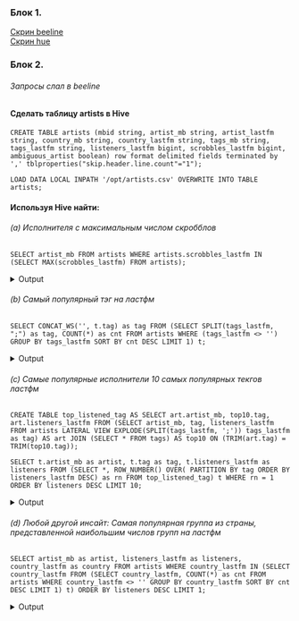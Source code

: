 ### Блок 1. ###

[Скрин beeline](https://github.com/Brutalfacepalm/3_ml_bd/blob/master/hw_2/beeline.png?raw=true) \
[Скрин hue](https://github.com/Brutalfacepalm/3_ml_bd/blob/master/hw_2/hue.png?raw=true)


### Блок 2. ###
###### Запросы слал в beeline ######
#### Сделать таблицу artists в Hive ####

    CREATE TABLE artists (mbid string, artist_mb string, artist_lastfm string, country_mb string, country_lastfm string, tags_mb string, tags_lastfm string, listeners_lastfm bigint, scrobbles_lastfm bigint, ambiguous_artist boolean) row format delimited fields terminated by ',' tblproperties("skip.header.line.count"="1");
          
    LOAD DATA LOCAL INPATH '/opt/artists.csv' OVERWRITE INTO TABLE artists;

#### Используя Hive найти: ####

###### (a) Исполнителя с максимальным числом скробблов ######
    SELECT artist_mb FROM artists WHERE artists.scrobbles_lastfm IN (SELECT MAX(scrobbles_lastfm) FROM artists);
<details>
    <summary>Output</summary>

    +--------------+
    |  artist_mb   |
    +--------------+
    | The Beatles  |
    +--------------+

</details>

###### (b) Самый популярный тэг на ластфм ######
    SELECT CONCAT_WS('', t.tag) as tag FROM (SELECT SPLIT(tags_lastfm, ";") as tag, COUNT(*) as cnt FROM artists WHERE (tags_lastfm <> '') GROUP BY tags_lastfm SORT BY cnt DESC LIMIT 1) t;
<details>
    <summary>Output</summary>

    +------------+
    |    tag     |
    +------------+
    | seen live  |
    +------------+

</details>

###### (с) Самые популярные исполнители 10 самых популярных текгов ластфм ######
    CREATE TABLE top_listened_tag AS SELECT art.artist_mb, top10.tag, art.listeners_lastfm FROM (SELECT artist_mb, tag, listeners_lastfm FROM artists LATERAL VIEW EXPLODE(SPLIT(tags_lastfm, ';')) tags_lastfm as tag) AS art JOIN (SELECT * FROM tags) AS top10 ON (TRIM(art.tag) = TRIM(top10.tag));
      
    SELECT t.artist_mb as artist, t.tag as tag, t.listeners_lastfm as listeners FROM (SELECT *, ROW_NUMBER() OVER( PARTITION BY tag ORDER BY listeners_lastfm DESC) as rn FROM top_listened_tag) t WHERE rn = 1 ORDER BY listeners DESC LIMIT 10;
<details>
    <summary>Output</summary>

    +----------------------+-----------------------+------------+
    |        artist        |          tag          | listeners  |
    +----------------------+-----------------------+------------+
    | Coldplay             | seen live             | 5381567    |
    | Coldplay             | electronic            | 5381567    |
    | Rihanna              | House                 | 4558193    |
    | The Rolling Stones   | blues                 | 3798330    |
    | Daft Punk            | trance                | 3782404    |
    | Beyonc?              | jazz                  | 3554615    |
    | Johnny Cash          | rockabilly            | 2795136    |
    | Jason Derulo         | All                   | 1872933    |
    | Jeremih              | spotify               | 966028     |
    | Diddy - Dirty Money  | under 2000 listeners  | 503188     |
    +----------------------+-----------------------+------------+

</details>


###### (d) Любой другой инсайт: Самая популярная группа из страны, представленной наибольшим числов групп на ластфм ######
    SELECT artist_mb as artist, listeners_lastfm as listeners, country_lastfm as country FROM artists WHERE country_lastfm IN (SELECT country_lastfm FROM (SELECT country_lastfm, COUNT(*) as cnt FROM artists WHERE country_lastfm <> '' GROUP BY country_lastfm SORT BY cnt DESC LIMIT 1) t) ORDER BY listeners DESC LIMIT 1;
<details>
    <summary>Output</summary>

    +------------------------+------------+----------------+
    |         artist         | listeners  |    country     |
    +------------------------+------------+----------------+
    | Red Hot Chili Peppers  | 4620835    | United States  |
    +------------------------+------------+----------------+
</details>